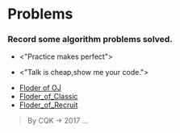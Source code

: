 # Problems

### Record some algorithm problems solved. 

* <"Practice makes perfect">

* <"Talk is cheap,show me your code.">

- [Floder of OJ](Algorithm_Problems/Floder_of_OJ)
- [Floder_of_Classic](Algorithm_Problems/Floder_of_classic)
- [Floder_of_Recruit](Algorithm_Problems/Floder_of_recruit)

                                                                  
> By CQK -> 2017 ...<br>
